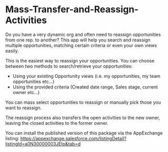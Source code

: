 # Mass-Transfer-and-Reassign-Activities

Do you have a very dynamic org and often need to reassign opportunities from one rep. to another? This app will help you search and reassign multiple opportunities, matching certain criteria or even your own views easily.

This is the easiest way to reassign your opportunities.
You can choose between two methods to search/retrieve your opportunities:
- Using your existing Opportunity views (i.e. my opportunities, my team opportunities etc...)
- Using the provided criteria (Created date range, Sales stage, current owner etc...)

You can mass select opportunities to reassign or manually pick those you want to reassign.

The reassign process also transfers the open activities to the new owner, leaving the closed activities to the former owner.

You can install the published version of this package via the AppExchange listing: https://appexchange.salesforce.com/listingDetail?listingId=a0N30000003JEIp&tab=d
